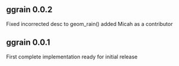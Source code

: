 ggrain 0.0.2
----------------------------------------------------------------
Fixed incorrected desc to geom_rain() added Micah as a contributor


ggrain 0.0.1
----------------------------------------------------------------
First complete implementation ready for initial release
